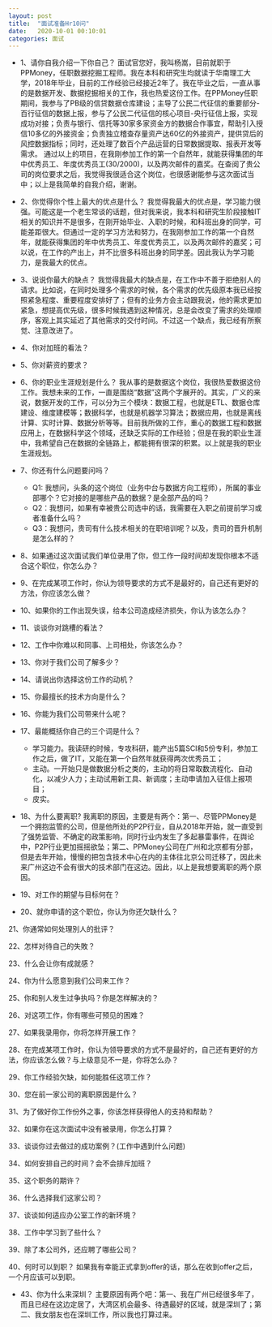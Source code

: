 ```yaml
---
layout: post
title:  "面试准备Hr10问"
date:   2020-10-01 00:10:01
categories: 面试
---
```



- 1、请你自我介绍一下你自己？
面试官您好，我叫杨嵩，目前就职于PPMoney，任职数据挖掘工程师。我在本科和研究生均就读于华南理工大学，2018年毕业，目前的工作经验已经接近2年了。我在毕业之后，一直从事的是数据开发、数据挖掘相关的工作，我也热爱这份工作。在PPMoney任职期间，我参与了PB级的信贷数据仓库建设；主导了公民二代征信的重要部分-百行征信的数据上报，参与了公民二代征信的核心项目-央行征信上报，实现成功对接；负责与银行、信托等30家多家资金方的数据合作事宜，帮助引入授信10多亿的外接资金；负责独立稽查存量资产达60亿的外接资产，提供贷后的风控数据指标；同时，还处理了数百个产品运营的日常数据提取、报表开发等需求。
通过以上的项目，在我刚参加工作的第一个自然年，就能获得集团的年中优秀员工、年度优秀员工(30/2000)，以及两次邮件的嘉奖。在查阅了贵公司的岗位要求之后，我觉得我很适合这个岗位，也很感谢能参与这次面试当中；以上是我简单的自我介绍，谢谢。

- 2、你觉得你个性上最大的优点是什么？
我觉得我最大的优点是，学习能力很强。可能这是一个老生常谈的话题，但对我来说，我本科和研究生阶段接触IT相关的知识并不是很多，在刚开始毕业、入职的时候，和科班出身的同学，可能差距很大。但通过一定的学习方法和努力，在我刚参加工作的第一个自然年，就能获得集团的年中优秀员工、年度优秀员工，以及两次邮件的嘉奖；可以说，在工作的产出上，并不比很多科班出身的同学差。因此我认为学习能力，是我最大的优点。

- 3、说说你最大的缺点？
我觉得我最大的缺点是，在工作中不善于拒绝别人的请求。比如说，在同时处理多个需求的时候，各个需求的优先级原本我已经按照紧急程度、重要程度安排好了；但有的业务方会主动跟我说，他的需求更加紧急，想提高优先级，很多时候我遇到这种情况，总是会改变了需求的处理顺序，客观上其实延迟了其他需求的交付时间。不过这一个缺点，我已经有所察觉、注意改进了。

- 4、你对加班的看法？

- 5、你对薪资的要求？

- 6、你的职业生涯规划是什么？
我从事的是数据这个岗位，我很热爱数据这份工作。我想未来的工作，一直是围绕“数据”这两个字展开的。其实，广义的来说，数据开发的工作，可以分为三个模块：数据工程，也就是ETL、数据仓库建设、维度建模等；数据科学，也就是机器学习算法；数据应用，也就是离线计算、实时计算、数据分析等等。目前我所做的工作，重心的数据工程和数据应用上，在数据科学这个领域，还缺乏实际的工作经验；但是在我的职业生涯中，我希望自己在数据的全链路上，都能拥有很深的积累。以上就是我的职业生涯规划。

- 7、你还有什么问题要问吗？
    - Q1: 我想问，头条的这个岗位（业务中台与数据方向工程师），所属的事业部哪个？它对接的是哪些产品的数据？是全部产品的吗？
    - Q2：我想问，如果有幸被贵公司选中的话，我需要在入职之前提前学习或者准备什么吗？
    - Q3：我想问，贵司有什么技术相关的在职培训呢？以及，贵司的晋升机制是怎么样的？

- 8、如果通过这次面试我们单位录用了你，但工作一段时间却发现你根本不适合这个职位，你怎么办？

- 9、在完成某项工作时，你认为领导要求的方式不是最好的，自己还有更好的方法，你应该怎么做？

- 10、如果你的工作出现失误，给本公司造成经济损失，你认为该怎么办？

- 11、谈谈你对跳槽的看法？

- 12、工作中你难以和同事、上司相处，你该怎么办？

- 13、你对于我们公司了解多少？

- 14、请说出你选择这份工作的动机？

- 15、你最擅长的技术方向是什么？

- 16、你能为我们公司带来什么呢？

- 17、最能概括你自己的三个词是什么？
    - 学习能力。我读研的时候，专攻科研，能产出5篇SCI和5份专利，参加工作之后，做了IT，又能在第一个自然年就获得两次优秀员工；
    - 主动。一开始只是做数据分析之类的，主动的将日常取数流程化、自动化，以减少人力；主动试用新工具、新调度；主动申请加入征信上报项目；
    - 皮实。

- 18、为什么要离职?
我离职的原因，主要是有两个：第一、尽管PPMoney是一个拥抱监管的公司，但是他所处的P2P行业，自从2018年开始，就一直受到了强势监管、不确定的政策影响，同时行业内发生了多起暴雷事件，在舆论中，P2P行业更加摇摇欲坠；第二、PPMoney公司在广州和北京都有分部，但是去年开始，慢慢的把包含技术中心在内的主体往北京公司迁移了，因此未来广州这边不会有很大的技术部门在这边。因此，以上是我想要离职的两个原因。

- 19、对工作的期望与目标何在？

- 20、就你申请的这个职位，你认为你还欠缺什么？

21、你通常如何处理別人的批评？

22、怎样对待自己的失敗？

23、什么会让你有成就感？

24、你为什么愿意到我们公司来工作？

25、你和别人发生过争执吗？你是怎样解决的？

26、对这项工作，你有哪些可预见的困难？

27、如果我录用你，你将怎样开展工作？

28、在完成某项工作时，你认为领导要求的方式不是最好的，自己还有更好的方法，你应该怎么做？与上级意见不一是，你将怎么办？

29、你工作经验欠缺，如何能胜任这项工作？

30、您在前一家公司的离职原因是什么？

31、为了做好你工作份外之事，你该怎样获得他人的支持和帮助？

32、如果你在这次面试中没有被录用，你怎么打算？

33、谈谈你过去做过的成功案例？(工作中遇到什么问题)

34、如何安排自己的时间？会不会排斥加班？

35、这个职务的期许？

36、什么选择我们这家公司？

37、谈谈如何适应办公室工作的新环境？

38、工作中学习到了些什么？

39、除了本公司外，还应聘了哪些公司？

40、何时可以到职？
如果我有幸能正式拿到offer的话，那么在收到offer之后，一个月应该可以到职。

- 43、你为什么来深圳？
主要原因有两个吧：第一、我在广州已经很多年了，而且已经在这边定居了，大湾区机会最多、待遇最好的区域，就是深圳了；第二、我女朋友也在深圳工作，所以我也打算过来。
